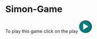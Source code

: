 # Simon-Game
To play this game click on the play <a href = "https://sneha-mittal88293.github.io/Simon-Game/" ><img width = 40px height = 40px src = "./playbtn.jpg" alt = "play"></a>

